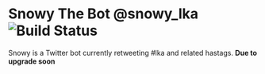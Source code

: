 # Snowy The Bot @snowy_lka ![Build Status](https://travis-ci.org/rifhanakram/snowy-the-bot.svg)
Snowy is a Twitter bot currently retweeting #lka and related hastags. 
<b>Due to upgrade soon</b>
